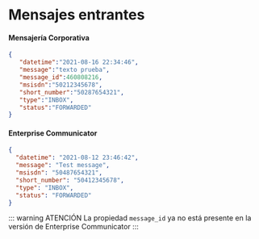 # Mensajes entrantes

<!-- ::: warning ATENCIÓN
Ahora el json de los mensajes entrantes, la propiedad `message_id` cambió a tipo texto (antes era de tipo numérico)
::: -->

#### Mensajería Corporativa

```json
{
   "datetime":"2021-08-16 22:34:46",
   "message":"texto prueba",
   "message_id":460808216,
   "msisdn":"50212345678",
   "short_number":"50287654321",
   "type":"INBOX",
   "status":"FORWARDED"
}
```

#### Enterprise Communicator

```json
{
  "datetime": "2021-08-12 23:46:42",
  "message": "Test message",
  "msisdn": "50487654321",
  "short_number": "50412345678",
  "type": "INBOX",
  "status": "FORWARDED"
}
```

::: warning ATENCIÓN
La propiedad `message_id` ya no está presente en la versión de Enterprise Communicator
:::